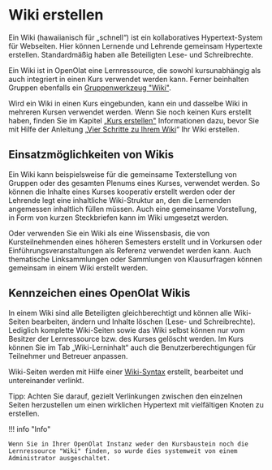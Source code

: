 # Wiki erstellen

Ein Wiki (hawaiianisch für „schnell“) ist ein kollaboratives Hypertext-System
für Webseiten. Hier können Lernende und Lehrende gemeinsam Hypertexte
erstellen. Standardmäßig haben alle Beteiligten Lese- und Schreibrechte.

Ein Wiki ist in OpenOlat eine Lernressource, die sowohl kursunabhängig als
auch integriert in einen Kurs verwendet werden kann. Ferner beinhalten Gruppen
ebenfalls ein [Gruppenwerkzeug "Wiki"](../groups/Using_Group_Tools.de.md).

Wird ein Wiki in einen Kurs eingebunden, kann ein und dasselbe Wiki in
mehreren Kursen verwendet werden. Wenn Sie noch keinen Kurs erstellt haben,
finden Sie im Kapitel [„Kurs erstellen"](../course_create/index.de.md) Informationen
dazu, bevor Sie mit Hilfe der Anleitung „[Vier Schritte zu Ihrem Wiki](Four_Steps_to_Your_Wiki.de.md)“ Ihr Wiki erstellen.

## Einsatzmöglichkeiten von Wikis

Ein Wiki kann beispielsweise für die gemeinsame Texterstellung von Gruppen
oder des gesamten Plenums eines Kurses, verwendet werden. So können die
Inhalte eines Kurses kooperativ erstellt werden oder der Lehrende legt eine
inhaltliche Wiki-Struktur an, den die Lernenden angemessen inhaltlich füllen
müssen. Auch eine gemeinsame Vorstellung, in Form von kurzen Steckbriefen kann
im Wiki umgesetzt werden.

Oder verwenden Sie ein Wiki als eine Wissensbasis, die von Kursteilnehmenden
eines höheren Semesters erstellt und in Vorkursen oder
Einführungsveranstaltungen als Referenz verwendet werden kann. Auch
thematische Linksammlungen oder Sammlungen von Klausurfragen können gemeinsam
in einem Wiki erstellt werden.

## Kennzeichen eines OpenOlat Wikis

In einem Wiki sind alle Beteiligten gleichberechtigt und können alle Wiki-
Seiten bearbeiten, ändern und Inhalte löschen (Lese- und Schreibrechte).
Lediglich komplette Wiki-Seiten sowie das Wiki selbst können nur vom Besitzer
der Lernressource bzw. des Kurses gelöscht werden. Im Kurs können Sie im Tab
„Wiki-Lerninhalt“ auch die Benutzerberechtigungen für Teilnehmer und Betreuer
anpassen.

Wiki-Seiten werden mit Hilfe einer [Wiki-Syntax](../learning_activities/Working_with_Wiki.de.md)
erstellt, bearbeitet und untereinander verlinkt.

Tipp: Achten Sie darauf, gezielt Verlinkungen zwischen den einzelnen Seiten
herzustellen um einen wirklichen Hypertext mit vielfältigen Knoten zu
erstellen.

!!! info "Info"

    Wenn Sie in Ihrer OpenOlat Instanz weder den Kursbaustein noch die Lernressource "Wiki" finden, so wurde dies systemweit von einem Administrator ausgeschaltet.

